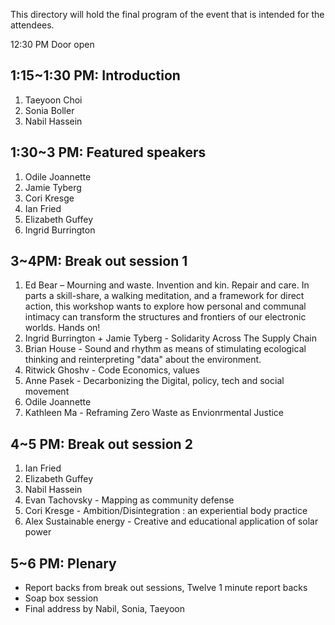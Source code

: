 This directory will hold the final program of the event that is intended for the attendees.

12:30 PM Door open

## 1:15~1:30 PM: Introduction   
1. Taeyoon Choi 
2. Sonia Boller   
3. Nabil Hassein 

## 1:30~3 PM: Featured speakers 
1. Odile Joannette 
2. Jamie Tyberg
3. Cori Kresge
4. Ian Fried
5. Elizabeth Guffey
6. Ingrid Burrington

## 3~4PM: Break out session 1 

1. Ed Bear –  Mourning and waste.  Invention and kin.  Repair and care. 
In parts a skill-share, a walking meditation, and a framework for direct action, this workshop wants to explore how personal and communal intimacy can transform the structures and frontiers of our electronic worlds.  Hands on!
2. Ingrid Burrington + Jamie Tyberg - Solidarity Across The Supply Chain 
3. Brian House - Sound and rhythm as means of stimulating ecological thinking and reinterpreting "data" about the environment.
4. Ritwick Ghoshv - Code Economics, values  
5. Anne Pasek - Decarbonizing the Digital, policy, tech and social movement 
6. Odile Joannette 
7. Kathleen Ma - Reframing Zero Waste as Envionrmental Justice 

## 4~5 PM: Break out session 2 

1. Ian Fried
2. Elizabeth Guffey 
3. Nabil Hassein  
4. Evan Tachovsky - Mapping as community defense  
5. Cori Kresge - Ambition/Disintegration : an experiential body practice 
6. Alex Sustainable energy  - Creative and educational application of solar power 
 

## 5~6 PM: Plenary 

- Report backs from break out sessions, Twelve 1 minute report backs
- Soap box session
- Final address by Nabil, Sonia, Taeyoon 
